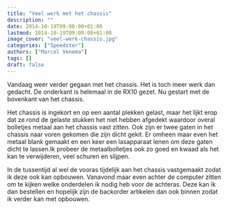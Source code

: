 ```yaml
---
title: "Veel werk met het chassis"
description: ""
date: 2014-10-19T09:00:00+01:00
lastmod: 2014-10-19T09:00:00+01:00
image_cover: "veel-werk-chassis.jpg"
categories: ["Speedster"]
authors: ["Marcel Venema"] 
tags: []
draft: false
---
```


Vandaag weer verder gegaan met het chassis. Het is toch meer werk dan gedacht. De onderkant is helemaal in de RX10 gezet. Nu gestart met de bovenkant van het chassis. 


Het chassis is ingekort en op een aantal plekken gelast, maar het lijkt erop dat ze rond de gelaste stukken het niet hebben afgedekt waardoor overal bolletjes metaal aan het chassis vast zitten. Ook zijn er twee gaten in het chassis naar voren gekomen die zijn dicht gekit. Er omheen maar even het metaal blank gemaakt en een keer een lasapparaat lenen om deze gaten dicht te lassen.Ik probeer de metaalbolletjes ook zo goed en kwaad als het kan te verwijderen, veel schuren en slijpen.


In de tussentijd al wel de vooras tijdelijk aan het chassis vastgemaakt zodat ik deze ook kan opbouwen. Vanavond maar even achter de computer zitten om te kijken welke onderdelen ik nodig heb voor de achteras. Deze kan ik dan bestellen en hopelijk zijn de backorder artikelen dan ook binnen zodat ik verder kan met opbouwen.


